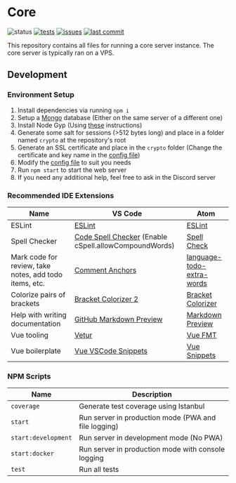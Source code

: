 # Core
![status](https://img.shields.io/badge/status-under%20development-yellow)
[![tests](https://img.shields.io/github/workflow/status/Cloud-CNC/core/tests)](https://github.com/Cloud-CNC/core/actions)
[![issues](https://img.shields.io/github/issues/Cloud-CNC/core)](https://github.com/Cloud-CNC/core/issues)
[![last commit](https://img.shields.io/github/last-commit/Cloud-CNC/core)](https://github.com/Cloud-CNC/core/commits/master)

This repository contains all files for running a core server instance. The core server is typically ran on a VPS.


## Development

### Environment Setup
1. Install dependencies via running `npm i`
2. Setup a [Mongo](https://www.mongodb.com) database (Either on the same server of a different one)
3. Install Node Gyp (Using [these](https://github.com/nodejs/node-gyp#installation) instructions)
4. Generate some salt for sessions (>512 bytes long) and place in a folder named `crypto` at the repository's root
5. Generate an SSL certificate and place in the `crypto` folder (Change the certificate and key name in the [config file](config.js))
6. Modify the [config file](config.js) to suit you needs
7. Run `npm start` to start the web server
8. If you need any additional help, feel free to ask in the Discord server 

### Recommended IDE Extensions
Name | VS Code | Atom
--- | --- | ---
ESLint | [ESLint](https://marketplace.visualstudio.com/items?itemName=dbaeumer.vscode-eslint) | [ESLint](https://atom.io/packages/eslint)
Spell Checker | [Code Spell Checker](https://marketplace.visualstudio.com/items?itemName=streetsidesoftware.code-spell-checker) (Enable cSpell.allowCompoundWords) | [Spell Check](https://atom.io/packages/spell-check)
Mark code for review, take notes, add todo items, etc. | [Comment Anchors](https://marketplace.visualstudio.com/items?itemName=ExodiusStudios.comment-anchors) | [language-todo-extra-words](https://atom.io/packages/language-todo-extra-words)
Colorize pairs of brackets | [Bracket Colorizer 2](https://marketplace.visualstudio.com/items?itemName=CoenraadS.bracket-pair-colorizer-2) | [Bracket Colorizer](https://atom.io/packages/bracket-colorizer)
Help with writing documentation | [GitHub Markdown Preview](https://marketplace.visualstudio.com/items?itemName=bierner.github-markdown-preview) | [Markdown Preview](https://atom.io/packages/markdown-preview)
Vue tooling | [Vetur](https://marketplace.visualstudio.com/items?itemName=octref.vetur) | [Vue FMT](https://atom.io/packages/vue-fmt)
Vue boilerplate | [Vue VSCode Snippets](https://marketplace.visualstudio.com/items?itemName=sdras.vue-vscode-snippets) | [Vue Snippets](https://atom.io/packages/vue-snippets)

### NPM Scripts
Name | Description
--- | ---
`coverage` | Generate test coverage using Istanbul
`start` | Run server in production mode (PWA and file logging)
`start:development` | Run server in development mode (No PWA)
`start:docker` | Run server in production mode with console logging
`test` | Run all tests